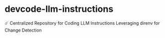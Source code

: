 # devcode-llm-instructions
☄️ Centralized Repository for Coding LLM Instructions Leveraging direnv for Change Detection
